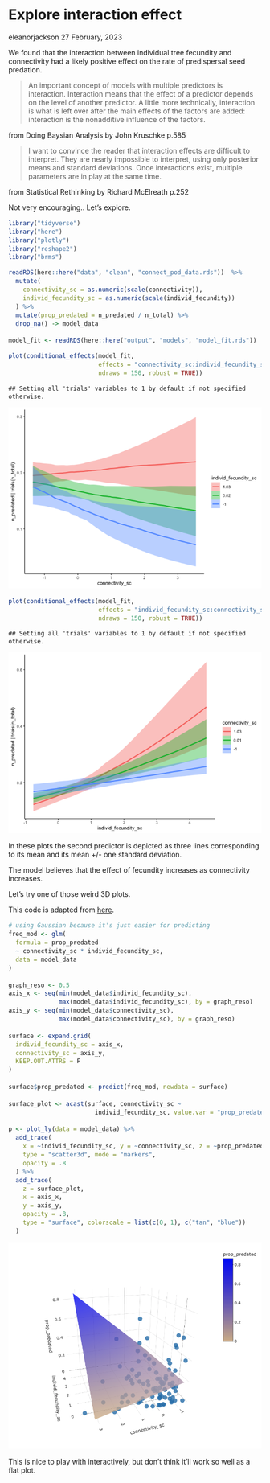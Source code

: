 Explore interaction effect
================
eleanorjackson
27 February, 2023

We found that the interaction between individual tree fecundity and
connectivity had a likely positive effect on the rate of predispersal
seed predation.

> An important concept of models with multiple predictors is
> interaction. Interaction means that the effect of a predictor depends
> on the level of another predictor. A little more technically,
> interaction is what is left over after the main effects of the factors
> are added: interaction is the nonadditive influence of the factors.

from Doing Baysian Analysis by John Kruschke p.585

> I want to convince the reader that interaction effects are difficult
> to interpret. They are nearly impossible to interpret, using only
> posterior means and standard deviations. Once interactions exist,
> multiple parameters are in play at the same time.

from Statistical Rethinking by Richard McElreath p.252

Not very encouraging.. Let’s explore.

``` r
library("tidyverse")
library("here")
library("plotly")
library("reshape2")
library("brms")
```

``` r
readRDS(here::here("data", "clean", "connect_pod_data.rds"))  %>% 
  mutate(
    connectivity_sc = as.numeric(scale(connectivity)),
    individ_fecundity_sc = as.numeric(scale(individ_fecundity))
  ) %>%
  mutate(prop_predated = n_predated / n_total) %>%
  drop_na() -> model_data

model_fit <- readRDS(here::here("output", "models", "model_fit.rds"))
```

``` r
plot(conditional_effects(model_fit,
                         effects = "connectivity_sc:individ_fecundity_sc", 
                         ndraws = 150, robust = TRUE))
```

    ## Setting all 'trials' variables to 1 by default if not specified otherwise.

![](figures/2023-02-23_explore-interaction/conditional_effects-1.png)<!-- -->

``` r
plot(conditional_effects(model_fit,
                         effects = "individ_fecundity_sc:connectivity_sc", 
                         ndraws = 150, robust = TRUE))
```

    ## Setting all 'trials' variables to 1 by default if not specified otherwise.

![](figures/2023-02-23_explore-interaction/conditional_effects-2.png)<!-- -->

In these plots the second predictor is depicted as three lines
corresponding to its mean and its mean +/- one standard deviation.

The model believes that the effect of fecundity increases as
connectivity increases.

Let’s try one of those weird 3D plots.

This code is adapted from
[here](https://stackoverflow.com/questions/50573936/r-how-to-change-color-of-plotly-3d-surface).

``` r
# using Gaussian because it's just easier for predicting
freq_mod <- glm(
  formula = prop_predated
  ~ connectivity_sc * individ_fecundity_sc,
  data = model_data
)

graph_reso <- 0.5
axis_x <- seq(min(model_data$individ_fecundity_sc), 
              max(model_data$individ_fecundity_sc), by = graph_reso)
axis_y <- seq(min(model_data$connectivity_sc), 
              max(model_data$connectivity_sc), by = graph_reso)

surface <- expand.grid(
  individ_fecundity_sc = axis_x,
  connectivity_sc = axis_y,
  KEEP.OUT.ATTRS = F
)

surface$prop_predated <- predict(freq_mod, newdata = surface)

surface_plot <- acast(surface, connectivity_sc ~ 
                        individ_fecundity_sc, value.var = "prop_predated")

p <- plot_ly(data = model_data) %>%
  add_trace(
    x = ~individ_fecundity_sc, y = ~connectivity_sc, z = ~prop_predated,
    type = "scatter3d", mode = "markers",
    opacity = .8
  ) %>% 
  add_trace(
    z = surface_plot,
    x = axis_x,
    y = axis_y,
    opacity = .8,
    type = "surface", colorscale = list(c(0, 1), c("tan", "blue"))
  )
```

![](figures/2023-02-23_explore-interaction/plot_ly.png)

This is nice to play with interactively, but don’t think it’ll work so
well as a flat plot.

